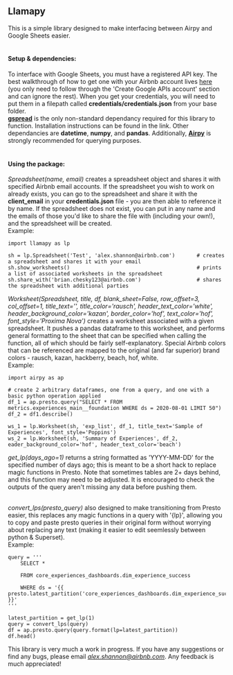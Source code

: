 ## Llamapy
This is a simple library designed to make interfacing between Airpy and Google Sheets easier.<br><br>
#### Setup & dependencies:
To interface with Google Sheets, you must have a registered API key. The best walkthrough of how to get one with your Airbnb account lives [here](https://airbnb.quip.com/VzPyADPpFCUK/From-Airflow-DAG-to-Google-sheets) (you only need to follow through the 'Create Google APIs account' section and can ignore the rest). When you get your credentials, you will need to put them in a filepath called **credentials/credentials.json** from your base folder.<br>
**[gspread](https://gspread.readthedocs.io/en/latest/index.html)** is the only non-standard dependancy required for this library to function. Installation instructions can be found in the link. Other dependancies are **datetime**, **numpy**, and **pandas**. Additionally, **[Airpy](https://git.musta.ch/airbnb/airpy)** is strongly recommended for querying purposes. <br><br>
#### Using the package:
<em>Spreadsheet(name, email)</em> creates a spreadsheet object and shares it with specified Airbnb email accounts. If the spreadsheet you wish to work on already exists, you can go to the spreadsheet and share it with the **client_email** in your **credentials.json** file - you are then able to reference it by name. If the spreadsheet does not exist, you can put in any name and the emails of those you'd like to share the file with (including your own!), and the spreadsheet will be created. <br>
Example:

    import llamapy as lp
    
    sh = lp.Spreadsheet('Test', 'alex.shannon@airbnb.com')       # creates a spreadsheet and shares it with your email
    sh.show_worksheets()                                         # prints a list of associated worksheets in the spreadsheet
    sh.share_with('brian.chesky123@airbnb.com')                  # shares the spreadsheet with additional parties
    
<em>Worksheet(Spreadsheet, title, df, blank_sheet=False, row_offset=3, col_offset=1, title_text='', title_color='rausch', header_text_color='white', header_background_color='kazan', border_color='hof', text_color='hof', font_style='Proxima Nova')</em> creates a worksheet associated with a given spreadsheet. It pushes a pandas dataframe to this worksheet, and performs general formatting to the sheet that can be specified when calling the function, all of which should be fairly self-explanatory. Special Airbnb colors that can be referenced are mapped to the original (and far superior) brand colors - rausch, kazan, hackberry, beach, hof, white.<br>
Example:

    import airpy as ap
    
    # create 2 arbitrary dataframes, one from a query, and one with a basic python operation applied
    df_1 = ap.presto.query("SELECT * FROM metrics.experiences_main__foundation WHERE ds = 2020-08-01 LIMIT 50")
    df_2 = df1.describe()
    
    ws_1 = lp.Worksheet(sh, 'exp_list', df_1, title_text='Sample of Experiences', font_style='Poppins')
    ws_2 = lp.Worksheet(sh, 'Summary of Experiences', df_2, eader_background_color='hof', header_text_color='beach')
    
<em>get_lp(days_ago=1)</em> returns a string formatted as 'YYYY-MM-DD' for the specified number of days ago; this is meant to be a short hack to replace magic functions in Presto. Note that sometimes tables are 2+ days behind, and this function may need to be adjusted. It is encouraged to check the outputs of the query aren't missing any data before pushing them. <br><br>

<em>convert_lps(presto_query)</em> also designed to make transitioning from Presto easier, this replaces any magic functions in a query with '{lp}', allowing you to copy and paste presto queries in their original form without worrying about replacing any text (making it easier to edit seemlessly between python & Superset). <br>
Example:
    
    query = '''
        SELECT *
        
        FROM core_experiences_dashboards.dim_experience_success
        
        WHERE ds = '{{ presto.latest_partition('core_experiences_dashboards.dim_experience_success') }}'
    '''
    
    latest_partition = get_lp(1)
    query = convert_lps(query)
    df = ap.presto.query(query.format(lp=latest_partition))
    df.head()
    
This library is very much a work in progress. If you have any suggestions or find any bugs, please email <em>alex.shannon@airbnb.com</em>. Any feedback is much appreciated!